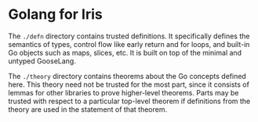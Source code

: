 # Golang for Iris 

The `./defn` directory contains trusted definitions. It specifically
defines the semantics of types, control flow like early return and for loops, and
built-in Go objects such as maps, slices, etc. It is built on top of the minimal
and untyped GooseLang.

The `./theory` directory contains theorems about the Go concepts defined here.
This theory need not be trusted for the most part, since it consists of lemmas
for other libraries to prove higher-level theorems. Parts may be trusted with
respect to a particular top-level theorem if definitions from the theory are
used in the statement of that theorem.
